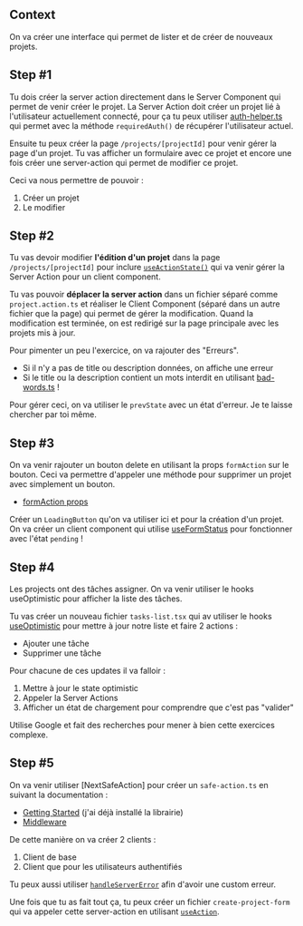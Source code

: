 ## Context

On va créer une interface qui permet de lister et de créer de nouveaux projets.

## Step #1

Tu dois créer la server action directement dans le Server Component qui permet de venir créer le projet. La Server Action doit créer un projet lié à l'utilisateur actuellement connecté, pour ça tu peux utiliser [auth-helper.ts](../../../../src/lib/auth-helper.ts) qui permet avec la méthode `requiredAuth()` de récupérer l'utilisateur actuel.

Ensuite tu peux créer la page `/projects/[projectId]` pour venir gérer la page d'un projet. Tu vas afficher un formulaire avec ce projet et encore une fois créer une server-action qui permet de modifier ce projet.

Ceci va nous permettre de pouvoir :

1. Créer un projet
2. Le modifier

## Step #2

Tu vas devoir modifier **l'édition d'un projet** dans la page `/projects/[projectId]` pour inclure [`useActionState()`](https://react.dev/reference/react/useActionState) qui va venir gérer la Server Action pour un client component.

Tu vas pouvoir **déplacer la server action** dans un fichier séparé comme `project.action.ts` et réaliser le Client Component (séparé dans un autre fichier que la page) qui permet de gérer la modification. Quand la modification est terminée, on est redirigé sur la page principale avec les projets mis à jour.

Pour pimenter un peu l'exercice, on va rajouter des "Erreurs".

- Si il n'y a pas de title ou description données, on affiche une erreur
- Si le title ou la description contient un mots interdit en utilisant [bad-words.ts](src/lib/bad-words.ts) !

Pour gérer ceci, on va utiliser le `prevState` avec un état d'erreur. Je te laisse chercher par toi même.

## Step #3

On va venir rajouter un bouton delete en utilisant la props `formAction` sur le bouton. Ceci va permettre d'appeler une méthode pour supprimer un projet avec simplement un bouton.

- [formAction props](https://react.dev/reference/react-dom/components/input#props)

Créer un `LoadingButton` qu'on va utiliser ici et pour la création d'un projet. On va créer un client component qui utilise [useFormStatus](https://react.dev/reference/react-dom/hooks/useFormStatus) pour fonctionner avec l'état `pending` !

## Step #4

Les projects ont des tâches assigner. On va venir utiliser le hooks useOptimistic pour afficher la liste des tâches.

Tu vas créer un nouveau fichier `tasks-list.tsx` qui av utiliser le hooks [useOptimistic](https://react.dev/reference/react/useOptimistic) pour mettre à jour notre liste et faire 2 actions :

- Ajouter une tâche
- Supprimer une tâche

Pour chacune de ces updates il va falloir :

1. Mettre à jour le state optimistic
2. Appeler la Server Actions
3. Afficher un état de chargement pour comprendre que c'est pas "valider"

Utilise Google et fait des recherches pour mener à bien cette exercices complexe.

## Step #5

On va venir utiliser [NextSafeAction] pour créer un `safe-action.ts` en suivant la documentation :

- [Getting Started](https://next-safe-action.dev/docs/getting-started) (j'ai déjà installé la librairie)
- [Middleware](https://next-safe-action.dev/docs/define-actions/middleware)

De cette manière on va créer 2 clients :

1. Client de base
2. Client que pour les utilisateurs authentifiés

Tu peux aussi utiliser [`handleServerError`](https://next-safe-action.dev/docs/define-actions/create-the-client#handleservererror) afin d'avoir une custom erreur.

Une fois que tu as fait tout ça, tu peux créer un fichier `create-project-form` qui va appeler cette server-action en utilisant [`useAction`](https://next-safe-action.dev/docs/execute-actions/hooks/useaction).
